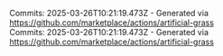 Commits: 2025-03-26T10:21:19.473Z - Generated via https://github.com/marketplace/actions/artificial-grass
<br>
Commits: 2025-03-26T10:21:19.473Z - Generated via https://github.com/marketplace/actions/artificial-grass
<br>

